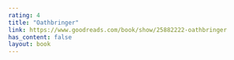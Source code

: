 ```yaml
---
rating: 4
title: "Oathbringer"
link: https://www.goodreads.com/book/show/25882222-oathbringer
has_content: false
layout: book
---
```

